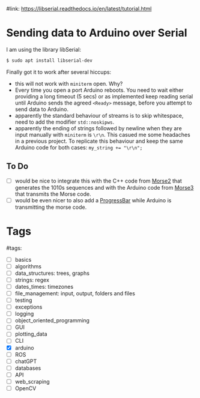 #link: https://libserial.readthedocs.io/en/latest/tutorial.html

# Sending data to Arduino over Serial

I am using the library libSerial:

```bash
$ sudo apt install libserial-dev
```

Finally got it to work after several hiccups:
* this will not work with `miniterm` open. Why?
* Every time you open a port Arduino reboots. You need to wait either providing a long timeout (5 secs) or as implemented keep reading serial until Arduino sends the agreed `<Ready>` message, before you attempt to send data to Arduino.
* apparently the standard behaviour of streams is to skip whitespace, need to add the modifier `std::noskipws`.
* apparently the ending of strings followed by newline when they are input manually with `miniterm` is `\r\n`. This casued me some headaches in a previous project. To replicate this behaviour and keep the same Arduino code for both cases: `my_string += "\r\n";`

## To Do
- [ ] would be nice to integrate this with the C++ code from [Morse2](https://github.com/mhered/cpp_100daysofcode/blob/main/code/Day031_26-04-23/Morse2) that generates the 1010s sequences and with the Arduino code from [Morse3](https://github.com/mhered/cpp_100daysofcode/blob/main/code/Day032_27-04-23/Morse3) that transmits the Morse code.
- [ ] would be even nicer to also add a [ProgressBar](https://github.com/mhered/cpp_100daysofcode/blob/main/code/Day033_28-04-23/ProgressBar) while Arduino is transmitting the morse code.

# Tags
#tags: 

- [ ] basics
- [ ] algorithms
- [ ] data_structures: trees, graphs
- [ ] strings: regex
- [ ] dates_times: timezones
- [ ] file_management: input, output, folders and files
- [ ] testing
- [ ] exceptions
- [ ] logging
- [ ] object_oriented_programming
- [ ] GUI
- [ ] plotting_data
- [ ] CLI
- [x] arduino
- [ ] ROS
- [ ] chatGPT
- [ ] databases
- [ ] API
- [ ] web_scraping
- [ ] OpenCV